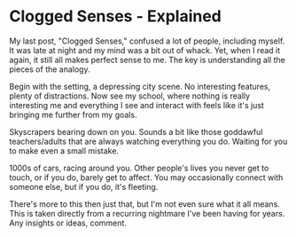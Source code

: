 # Clogged Senses - Explained #

My last post, "Clogged Senses," confused a lot of people, including myself. It was late at night and my mind was a bit out of whack. Yet, when I read it again, it still all makes perfect sense to me. The key is understanding all the pieces of the analogy.  

Begin with the setting, a depressing city scene. No interesting features, plenty of distractions. Now see my school, where nothing is really interesting me and everything I see and interact with feels like it's just bringing me further from my goals.  

Skyscrapers bearing down on you. Sounds a bit like those goddawful teachers/adults that are always watching everything you do. Waiting for you to make even a small mistake.  

1000s of cars, racing around you. Other people's lives you never get to touch, or if you do, barely get to affect. You may occasionally connect with someone else, but if you do, it's fleeting.  

There's more to this then just that, but I'm not even sure what it all means. This is taken directly from a recurring nightmare I've been having for years. Any insights or ideas, comment.  
